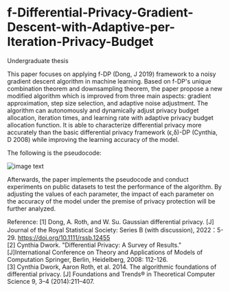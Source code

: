 # f-Differential-Privacy-Gradient-Descent-with-Adaptive-per-Iteration-Privacy-Budget
Undergraduate thesis

This paper focuses on applying f-DP (Dong, J 2019) framework to a noisy gradient descent algorithm in machine learning. Based on f-DP's unique combination theorem and downsampling theorem, the paper propose a new modified algorithm which is improved from three main aspects: gradient approximation, step size selection, and adaptive noise adjustment. The algorithm can autonomously and dynamically adjust privacy budget allocation, iteration times, and learning rate with adaptive privacy budget allocation function. It is able to characterize differential privacy more accurately than the basic differential privacy framework (ϵ,δ)-DP (Cynthia, D 2008) while improving the learning accuracy of the model.

The following is the pseudocode:

![image text](https://github.com/JiangChengyu457/f-Differential-Privacy-Gradient-Descent-with-Adaptive-per-Iteration-Privacy-Budget/blob/main/pseudocode.png "pseudocode")

Afterwards, the paper implements the pseudocode and conduct experiments on public datasets to test the performance of the algorithm. By adjusting the values of each parameter, the impact of each parameter on the accuracy of the model under the premise of privacy protection will be further analyzed.


Reference:
[1] Dong, A. Roth, and W. Su. Gaussian differential privacy. [J] Journal of the Royal Statistical Society: Series B (with discussion), 2022：5-29. https://doi.org/10.1111/rssb.12455  
[2] Cynthia Dwork. "Differential Privacy: A Survey of Results." [J]International Conference on Theory and Applications of Models of Computation Springer, Berlin, Heidelberg, 2008: 112-126.  
[3] Cynthia Dwork, Aaron Roth, et al. 2014. The algorithmic foundations of differential privacy. [J] Foundations and Trends® in Theoretical Computer Science 9, 3–4 (2014):211–407.
